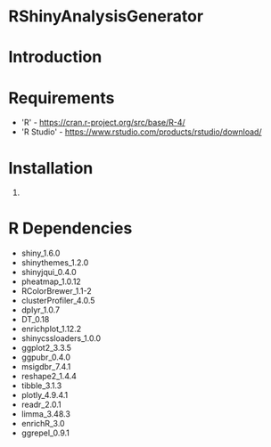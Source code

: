 # RShinyAnalysisGenerator

# Introduction

# Requirements

* 'R' - https://cran.r-project.org/src/base/R-4/
* 'R Studio' - https://www.rstudio.com/products/rstudio/download/

# Installation

1. 

# R Dependencies

* shiny_1.6.0
* shinythemes_1.2.0
* shinyjqui_0.4.0
* pheatmap_1.0.12
* RColorBrewer_1.1-2
* clusterProfiler_4.0.5
* dplyr_1.0.7
* DT_0.18
* enrichplot_1.12.2
* shinycssloaders_1.0.0
* ggplot2_3.3.5
* ggpubr_0.4.0
* msigdbr_7.4.1
* reshape2_1.4.4
* tibble_3.1.3
* plotly_4.9.4.1
* readr_2.0.1
* limma_3.48.3
* enrichR_3.0
* ggrepel_0.9.1


